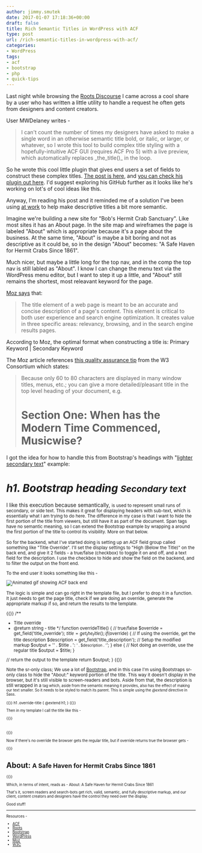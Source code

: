 ```yaml
---
author: jimmy.smutek
date: 2017-01-07 17:18:36+00:00
draft: false
title: Rich Semantic Titles in WordPress with ACF
type: post
url: /rich-semantic-titles-in-wordpress-with-acf/
categories:
- WordPress
tags:
- acf
- bootstrap
- php
- quick-tips
---
```


Last night while browsing the [Roots Discourse](https://discourse.roots.io/) I came across a cool share by a user who has written a little utility to handle a request he often gets from designers and content creators. 

User MWDelaney writes -




<blockquote>I can't count the number of times my designers have asked to make a single word in an otherwise semantic title bold, or italic, or larger, or whatever, so I wrote this tool to build complex title styling with a hopefully-intuitive ACF GUI (requires ACF Pro 5) with a live preview, which automatically replaces _the_title()_ in the loop.</blockquote>


  


So he wrote this cool little plugin that gives end users a set of fields to construct these complex titles. [The post is here](https://discourse.roots.io/t/advanced-custom-fields-complex-titles/8481), and [you can check his plugin out here](https://github.com/MWDelaney/acf-complex-titles). I'd suggest exploring his GitHub further as it looks like he's working on lot's of cool ideas like this.

Anyway, I'm reading his post and it reminded me of a solution I've been using [at work](https://ainsleyagency.com) to help make descriptive titles a bit more semantic.

Imagine we're building a new site for "Bob's Hermit Crab Sanctuary". Like most sites it has an About page. In the site map and wireframes the page is labeled "About" which is appropriate because it's a page about the business. At the same time, "About" is maybe a bit boring and not as descriptive as it could be, so in the design "About" becomes:  "A Safe Haven for Hermit Crabs Since 1861". 

Much nicer, but maybe a little long for the top nav, and in the comp the top nav is still labled as "About". I know I can change the menu text via the WordPress menu editor, but I want to step it up a little, and "About" still remains the shortest, most releavant keyword for the page.

[Moz says](https://moz.com/learn/seo/title-tag) that:



<blockquote>The title element of a web page is meant to be an accurate and concise description of a page's content. This element is critical to both user experience and search engine optimization. It creates value in three specific areas: relevancy, browsing, and in the search engine results pages.</blockquote>


  


According to Moz, the optimal format when constructing a title is: 
Primary Keyword | Secondary Keyword

The Moz article references [this quality assurance tip](https://www.w3.org/QA/Tips/good-titles) from the W3 Consortium which states:



<blockquote>Because only 60 to 80 characters are displayed in many window titles, menus, etc.; you can give a more detailed/pleasant title in the top level heading of your document, e.g. <h1>Section One: When has the Modern Time Commenced, Musicwise?</h1></blockquote>


  


I got the idea for how to handle this from Bootstrap's headings with "[lighter secondary text](http://getbootstrap.com/css/#type-headings)" example:

_<h1>h1. Bootstrap heading <small>Secondary text</small></h1>_

I like this execution because semantically, _<small>_ is used to represent small runs of secondary, or side text. This makes it great for displaying headers with sub-text, which is essentially what I am trying to do here. The difference in my case is that I want to hide the first portion of the title from viewers, but still have it as part of the document. Span tags have no semantic meaning, so I can extend the Bootstrap example by wrapping a _<span>_ around the first portion of the title to control its visibility. More on that below.

So for the backend, what I've started doing is setting up an ACF field group called something like "Title Override". I'll set the display settings to "High (Below the Title)" on the back end, and give it 2 fields - a true/false (checkbox) to toggle it on and off, and a text field for the description. I use the checkbox to hide and show the field on the backend, and to filter the output on the front end.

To the end user it looks something like this - 

![Animated gif showing ACF back end](/img/2017/01/example.gif)


The logic is simple and can go right in the template file, but I prefer to drop it in a function. It just needs to get the page title, check if we are doing an override, generate the appropriate markup if so, and return the results to the template.
      
{{<highlight php>}}
/**
 * Title override
 * @return string - title
 */
function overrideTitle()
{
  // true/false 
  $override = get_field('title_override');
  $title    = get_the_title();
  if ($override) {
    // If using the override, get the title description
    $description = get_field('title_description');
    // Setup the modified markup
    $output = '<span class="sr-only">' . $title . ': </span><small class="title-description">' . $description . '</small>';
  } else {
    // Not doing an override, use the regular title
    $output = $title;
  }

  // return the output to the template
  return $output;
}
{{</highlight>}}

Note the sr-only class; We use a lot of [Bootstrap](http://getbootstrap.com/), and in this case I'm using Bootstraps sr-only class to hide the "About:" keyword portion of the title. This way it doesn't display in the browser, but it's still visible to screen-readers and bots. Aside from that, the description is still wrapped in a _<small>_ tag which, aside from the semantic meaning it provides, also has the effect of making our text smaller. So it needs to be styled to match its parent. This is simple using the _@extend_ directive in Sass. 
    
{{<highlight scss>}}
h1 .override-title {
  @extend h1;
}
{{</highlight>}}

Then in my template I call the title like this - 
   
{{<highlight php>}}
<h1><?= overrideTitle(); ?></h1>
{{</highlight>}}

Now if there's no override the browser gets the regular title, but if override returns true the browser gets -
    
{{<highlight html>}}
<h1><span class="sr-only">About: </span><small class="override-title">A Safe Haven for Hermit Crabs Since 1861</small></h1>
{{</highlight>}}



Which, in terms of intent, reads as - 
About: A Safe Haven for Hermit Crabs Since 1861

That's it, screen readers and search-bots get rich, valid, semantic, and fully descriptive markup, and our client, content creators and designers have the control they need over the display. 

Good stuff!

* * *

Resources -

- [ACF](https://www.advancedcustomfields.com/pro/)
- [Roots](https://roots.io)
- [Bootstrap](https://getbootstrap.com/)
- [WordPress](https://wordpress.org/)
- [Moz](https://moz.com/)
- [W3C](https://www.w3.org/)
